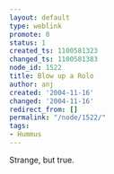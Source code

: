 ```yaml
---
layout: default
type: weblink
promote: 0
status: 1
created_ts: 1100581323
changed_ts: 1100581383
node_id: 1522
title: Blow up a Rolo
author: anj
created: '2004-11-16'
changed: '2004-11-16'
redirect_from: []
permalink: "/node/1522/"
tags:
- Hummus
---
```

Strange, but true.
